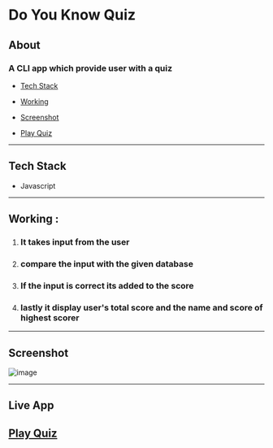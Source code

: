  # Do You Know Quiz

 ## About

 ### A **CLI** app which provide user with a quiz


   - [Tech Stack](#tech-stack)
   - [Working](#working)
   - [Screenshot](#screenshot)

 - [Play Quiz](#live-app)

---

 ## Tech Stack

 - Javascript


 ---

 ## Working :

 1. ### It takes input from the user
 2. ### compare the input with the given database
 3. ### If the input is correct its added to the score
 4. ### lastly it display user's total score and the name and score of highest scorer


 ----
 
 
 ## Screenshot
 
 ![image](/images/doyouknow.png)


 ---

## Live App

## [Play Quiz](https://replit.com/@alefiyahmadar/DO-YOU-KNOW-ALEFIYAH-part-2?embed=1&output=1)
